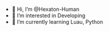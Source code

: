 - 👋 Hi, I’m @Hexaton-Human
- 👀 I’m interested in Developing
- 🌱 I’m currently learning Luau, Python
